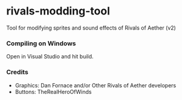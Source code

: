 # rivals-modding-tool
Tool for modifying sprites and sound effects of Rivals of Aether (v2)

### Compiling on Windows

Open in Visual Studio and hit build.

### Credits

* Graphics: Dan Fornace and/or Other Rivals of Aether developers
* Buttons: TheRealHeroOfWinds
